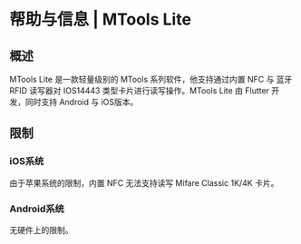 # 帮助与信息 \| MTools Lite

## 概述

MTools Lite 是一款轻量级别的 MTools 系列软件，他支持通过内置 NFC 与 蓝牙RFID 读写器对 IOS14443 类型卡片进行读写操作。MTools Lite 由 Flutter 开发，同时支持 Android 与 iOS版本。

## 限制

### iOS系统

由于苹果系统的限制，内置 NFC 无法支持读写 Mifare Classic 1K/4K 卡片。

### Android系统

无硬件上的限制。

